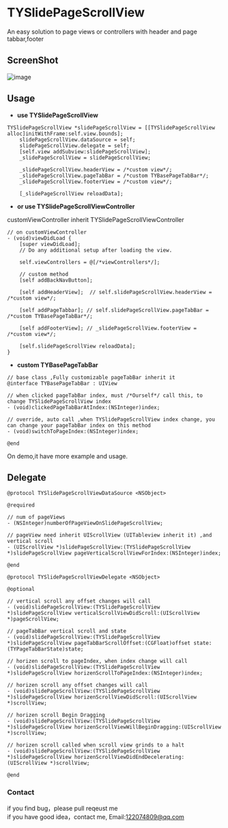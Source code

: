 # TYSlidePageScrollView
An easy solution to page views or controllers with header and page tabbar,footer

## ScreenShot

![image](https://github.com/12207480/TYSlidePageScrollView/blob/master/screenshot/slidePageViewDemo.gif)

## Usage

* **use TYSlidePageScrollView**
```objc
TYSlidePageScrollView *slidePageScrollView = [[TYSlidePageScrollView alloc]initWithFrame:self.view.bounds];
    slidePageScrollView.dataSource = self;
    slidePageScrollView.delegate = self;
    [self.view addSubview:slidePageScrollView];
    _slidePageScrollView = slidePageScrollView;
    
    _slidePageScrollView.headerView = /*custom view*/;
    _slidePageScrollView.pageTabBar = /*custom TYBasePageTabBar*/;
    _slidePageScrollView.footerView = /*custom view*/;
    
    [_slidePageScrollView reloadData];
```
* **or use TYSlidePageScrollViewController**

customViewController inherit TYSlidePageScrollViewController
```objc
// on customViewController
- (void)viewDidLoad {
    [super viewDidLoad];
    // Do any additional setup after loading the view.
    
    self.viewControllers = @[/*viewControllers*/];
    
    // custom method
    [self addBackNavButton];
    
    [self addHeaderView];  // self.slidePageScrollView.headerView = /*custom view*/;
    
    [self addPageTabbar]; // self.slidePageScrollView.pageTabBar = /*custom TYBasePageTabBar*/;
    
    [self addFooterView]; // _slidePageScrollView.footerView = /*custom view*/;
    
    [self.slidePageScrollView reloadData];
}
```
* **custom TYBasePageTabBar**
```objc
// base class ,Fully customizable pageTabBar inherit it
@interface TYBasePageTabBar : UIView

// when clicked pageTabBar index, must /*Ourself*/ call this, to change TYSlidePageScrollView index
- (void)clickedPageTabBarAtIndex:(NSInteger)index;

// override, auto call ,when TYSlidePageScrollView index change, you can change your pageTabBar index on this method
- (void)switchToPageIndex:(NSInteger)index;

@end
```
On demo,it have more example and usage.

## Delegate

```objc
@protocol TYSlidePageScrollViewDataSource <NSObject>

@required

// num of pageViews
- (NSInteger)numberOfPageViewOnSlidePageScrollView;

// pageView need inherit UIScrollView (UITableview inherit it) ,and vertical scroll
- (UIScrollView *)slidePageScrollView:(TYSlidePageScrollView *)slidePageScrollView pageVerticalScrollViewForIndex:(NSInteger)index;

@end

@protocol TYSlidePageScrollViewDelegate <NSObject>

@optional

// vertical scroll any offset changes will call
- (void)slidePageScrollView:(TYSlidePageScrollView *)slidePageScrollView verticalScrollViewDidScroll:(UIScrollView *)pageScrollView;

// pageTabBar vertical scroll and state
- (void)slidePageScrollView:(TYSlidePageScrollView *)slidePageScrollView pageTabBarScrollOffset:(CGFloat)offset state:(TYPageTabBarState)state;

// horizen scroll to pageIndex, when index change will call
- (void)slidePageScrollView:(TYSlidePageScrollView *)slidePageScrollView horizenScrollToPageIndex:(NSInteger)index;

// horizen scroll any offset changes will call
- (void)slidePageScrollView:(TYSlidePageScrollView *)slidePageScrollView horizenScrollViewDidScroll:(UIScrollView *)scrollView;

// horizen scroll Begin Dragging
- (void)slidePageScrollView:(TYSlidePageScrollView *)slidePageScrollView horizenScrollViewWillBeginDragging:(UIScrollView *)scrollView;

// horizen scroll called when scroll view grinds to a halt
- (void)slidePageScrollView:(TYSlidePageScrollView *)slidePageScrollView horizenScrollViewDidEndDecelerating:(UIScrollView *)scrollView;

@end
```

### Contact
if you find bug，please pull reqeust me <br>
if you have good idea，contact me, Email:122074809@qq.com
